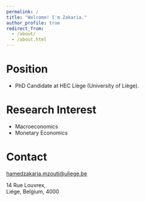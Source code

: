 ```yaml
---
permalink: /
title: "Welcome! I'm Zakaria."
author_profile: true
redirect_from: 
  - /about/
  - /about.html
---
```



Position
======
   * PhD Candidate at HEC Liège (University of Liège).

Research Interest
======
   * Macroeconomics
   * Monetary Economics

Contact
======
hamedzakaria.mzouti@uliege.be

14 Rue Louvrex,<br>
Liége, Belgium, 4000

